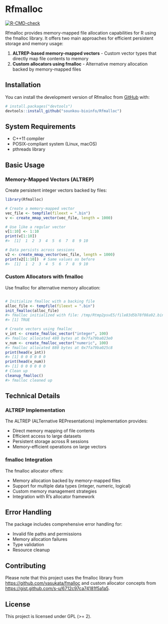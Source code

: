 
# Rfmalloc

<!-- badges: start -->

[![R-CMD-check](https://github.com/sounkou-bioinfo/Rfmalloc/workflows/R-CMD-check/badge.svg)](https://github.com/sounkou-bioinfo/Rfmalloc/actions)
<!-- badges: end -->

Rfmalloc provides memory-mapped file allocation capabilities for R using
the fmalloc library. It offers two main approaches for efficient
persistent storage and memory usage:

1.  **ALTREP-based memory-mapped vectors** - Custom vector types that
    directly map file contents to memory
2.  **Custom allocators using fmalloc** - Alternative memory allocation
    backed by memory-mapped files

## Installation

You can install the development version of Rfmalloc from
[GitHub](https://github.com/) with:

``` r
# install.packages("devtools")
devtools::install_github("sounkou-bioinfo/Rfmalloc")
```

## System Requirements

- C++11 compiler
- POSIX-compliant system (Linux, macOS)
- pthreads library

## Basic Usage

### Memory-Mapped Vectors (ALTREP)

Create persistent integer vectors backed by files:

``` r
library(Rfmalloc)

# Create a memory-mapped vector
vec_file <- tempfile(fileext = ".bin")
v <- create_mmap_vector(vec_file, length = 1000)

# Use like a regular vector
v[1:10] <- 1:10
print(v[1:10])
#>  [1]  1  2  3  4  5  6  7  8  9 10

# Data persists across sessions
v2 <- create_mmap_vector(vec_file, length = 1000)
print(v2[1:10])  # Same values as before
#>  [1]  1  2  3  4  5  6  7  8  9 10
```

### Custom Allocators with fmalloc

Use fmalloc for alternative memory allocation:

``` r

# Initialize fmalloc with a backing file
alloc_file <- tempfile(fileext = ".bin")
init_fmalloc(alloc_file)
#> fmalloc initialized with file: /tmp/Rtmp2psvE5/file83d5b78f08a92.bin (init: true)
#> [1] TRUE

# Create vectors using fmalloc
v_int <- create_fmalloc_vector("integer", 100)
#> fmalloc allocated 480 bytes at 0x7fa79ba023e0
v_num <- create_fmalloc_vector("numeric", 100)
#> fmalloc allocated 880 bytes at 0x7fa79ba025c8
print(head(v_int))
#> [1] 0 0 0 0 0 0
print(head(v_num))
#> [1] 0 0 0 0 0 0
# Clean up
cleanup_fmalloc()
#> fmalloc cleaned up
```

## Technical Details

### ALTREP Implementation

The ALTREP (ALTernative REPresentations) implementation provides:

- Direct memory mapping of file contents
- Efficient access to large datasets
- Persistent storage across R sessions
- Memory-efficient operations on large vectors

### fmalloc Integration

The fmalloc allocator offers:

- Memory allocation backed by memory-mapped files
- Support for multiple data types (integer, numeric, logical)
- Custom memory management strategies
- Integration with R’s allocator framework

## Error Handling

The package includes comprehensive error handling for:

- Invalid file paths and permissions
- Memory allocation failures
- Type validation
- Resource cleanup

## Contributing

Please note that this project uses the fmalloc library from
<https://github.com/yasukata/fmalloc> and custom allocator concepts from
<https://gist.github.com/s-u/6712c97ca74181f5a1a5>.

## License

This project is licensed under GPL (\>= 2).
